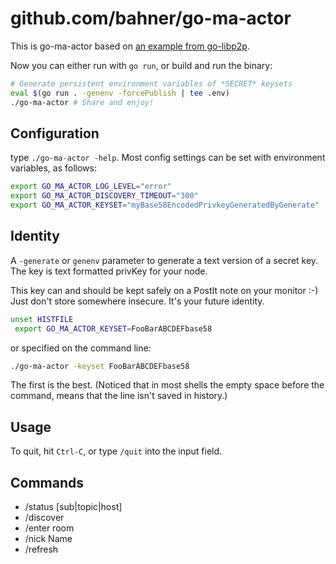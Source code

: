 # github.com/bahner/go-ma-actor

This is go-ma-actor based on [an example from go-libp2p][src].

Now you can either run with `go run`, or build and run the binary:

```bash
# Generate persistent environment variables of *SECRET* keysets
eval $(go run . -genenv -forcePublish | tee .env)
./go-ma-actor # Share and enjoy!
```

## Configuration

type `./go-ma-actor -help`. Most config settings can be set with environment variables, as follows:

```bash
export GO_MA_ACTOR_LOG_LEVEL="error"
export GO_MA_ACTOR_DISCOVERY_TIMEOUT="300"
export GO_MA_ACTOR_KEYSET="myBase58EncodedPrivkeyGeneratedByGenerate"
```

## Identity

A `-generate` or `genenv` parameter to generate a text version of a secret key.
The key is text formatted privKey for your node.

This key can and should be kept safely on a PostIt note on your monitor :-)
Just don't store somewhere insecure. It's your future identity.

```bash
unset HISTFILE
 export GO_MA_ACTOR_KEYSET=FooBarABCDEFbase58
```

or specified on the command line:

```bash
./go-ma-actor -keyset FooBarABCDEFbase58
```

The first is the best. (Noticed that in most shells the empty space before the command, means that the line isn't saved in history.)

## Usage

To quit, hit `Ctrl-C`, or type `/quit` into the input field.

## Commands

- /status [sub|topic|host]
- /discover
- /enter room
- /nick Name
- /refresh

[src]: https://github.com/libp2p/go-libp2p/tree/master/examples/pubsub/chat
